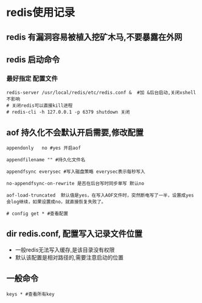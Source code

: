 # redis使用记录
## redis 有漏洞容易被植入挖矿木马,不要暴露在外网
## redis 启动命令 
### 最好指定 配置文件
```
redis-server /usr/local/redis/etc/redis.conf &  #加 &后台启动,关闭xshell不影响
# 关闭redis可以直接kill进程
# redis-cli -h 127.0.0.1 -p 6379 shutdown 关闭
``` 
## aof 持久化不会默认开启需要,修改配置
```
appendonly   no #yes 开启aof

appendfilename "" #持久化文件名

appendfsync everysec #写入磁盘策略 everysec表示每秒写入

no-appendfsync-on-rewrite 是否在后台写时同步单写 默认no

aof-load-truncated  默认值是yes，在写入AOF文件时，突然断电写了一半，设置成yes会log继续，如果设置成no，就直接恢复失败了。

# config get * #查看配置
```

## dir redis.conf, 配置写入记录文件位置
* 一般redis无法写入缓存,是该目录没有权限
* 默认该配置是相对路径的,需要注意启动的位置

## 一般命令
```
keys * #查看所有key
```
